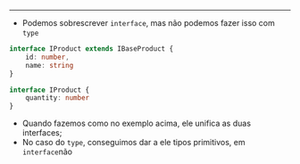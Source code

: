 ___
- Podemos sobrescrever `interface`, mas não podemos fazer isso com `type`
```ts
interface IProduct extends IBaseProduct {
	id: number,
	name: string
}

interface IProduct {
	quantity: number
}
```
- Quando fazemos como no exemplo acima, ele unifica as duas interfaces;
- No caso do `type`, conseguimos dar a ele tipos primitivos, em `interface`não